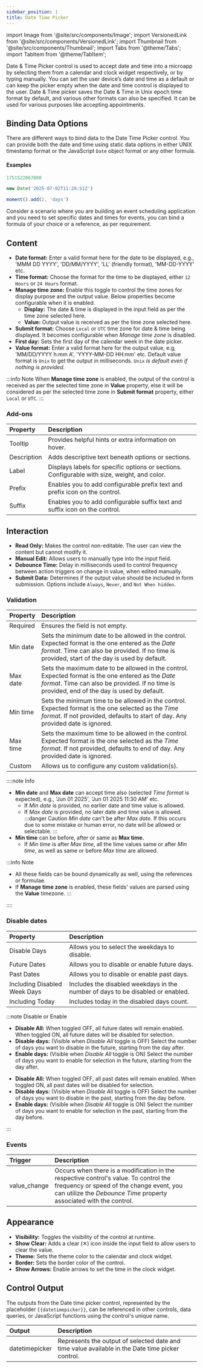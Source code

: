 ```yaml
---
sidebar_position: 1
title: Date Time Picker
---
```


import Image from '@site/src/components/Image';
import VersionedLink from '@site/src/components/VersionedLink';
import Thumbnail from '@site/src/components/Thumbnail';
import Tabs from '@theme/Tabs';
import TabItem from '@theme/TabItem';

Date & Time Picker control is used to accept date and time into a microapp by selecting them from a calendar and clock widget respectively, or by typing manually. You can set the user device’s date and time as a default or can keep the picker empty when the date and time control is displayed to the user. Date & Time picker saves the Date & Time in Unix epoch time format by default, and various other formats can also be specified. It can be used for various purposes like accepting appointments.

<figure>
  <Thumbnail src="/img/reference/controls/date-time-picker/preview.jpeg" alt="Date Time Picker" />
</figure>

## Binding Data Options

There are different ways to bind data to the Date Time Picker control. You can provide both the date and time using static data options in either UNIX timestamp format or the JavaScript `Date` object format or any other formula.

#### Examples

```jsx title="UNIX timestamps in milliseconds"
1751522067000
```
```jsx title="JavaScript Date object"
new Date('2025-07-02T11:20:51Z')
```
```jsx title="Moment object"
moment().add(2, 'days')
```

Consider a scenario where you are building an event scheduling application and you need to set specific dates and times for events, you can bind a formula of your choice or a reference, as per requirement.

## Content

- **Date format:** Enter a valid format here for the date to be displayed, e.g., 'MMM DD YYYY', 'DD/MM/YYYY', 'LL' (friendly format), 'MM-DD-YYYY' etc.
- **Time format:** Choose the format for the time to be displayed, either `12 Hours` or `24 Hours` format.
- **Manage time zone:** Enable this toggle to control the time zones for display purpose and the output value. Below properties become configurable when it is enabled.
  - **Display:** The date & time is displayed in the input field as per the time zone selected here.
  - **Value:** Output value is received as per the time zone selected here.
- **Submit format:** Choose `Local` or `UTC` time zone for date & time being displayed. It becomes configurable when *Manage time zone* is disabled.
- **First day:** Sets the first day of the calendar week in the date picker.
- **Value format:** Enter a valid format here for the output value, e.g, 'MM/DD/YYYY h:mm A', 'YYYY-MM-DD HH:mm' etc. Default value format is `Unix` to get the output in milliseconds. `Unix` *is default even if nothing is provided.*

:::info Note
When **Manage time zone** is enabled, the output of the control is received as per the selected time zone in **Value** property, else it will be considered as per the selected time zone in **Submit format** property, either `Local` or `UTC`.
:::

### Add-ons

| Property | Description |
| :------- | :---------- |
| Tooltip | Provides helpful hints or extra information on hover. |
| Description | Adds descriptive text beneath options or sections. |
| Label | Displays labels for specific options or sections. Configurable with size, weight, and color. |
| Prefix | Enables you to add configurable prefix text and prefix icon on the control. |
| Suffix | Enables you to add configurable suffix text and suffix icon on the control. |

## Interaction

- **Read Only:** Makes the control non-editable. The user can view the content but cannot modify it.
- **Manual Edit:** Allows users to manually type into the input field.
- **Debounce Time:** Delay in milliseconds used to control frequency between action triggers on change in value, when edited manually.
- **Submit Data:** Determines if the output value should be included in form submission. Options include `Always`, `Never`, and `Not When hidden`.

### Validation

| Property | Description |
| :------- | :---------- |
| Required | Ensures the field is not empty. |
| Min date | Sets the minimum date to be allowed in the control. Expected format is the one entered as the *Date format*. Time can also be provided. If no time is provided, start of the day is used by default. |
| Max date | Sets the maximum date to be allowed in the control. Expected format is the one entered as the *Date format*. Time can also be provided. If no time is provided, end of the day is used by default. |
| Min time | Sets the minimum time to be allowed in the control. Expected format is the one selected as the *Time format*. If not provided, defaults to start of day. Any provided date is ignored. |
| Max time | Sets the maximum time to be allowed in the control. Expected format is the one selected as the *Time format*. If not provided, defaults to end of day. Any provided date is ignored. |
| Custom | Allows us to configure any custom validation(s). |

::::note Info
- **Min date** and **Max date** can accept time also (selected *Time format* is expected), e.g., 'Jun 01 2025', 'Jun 01 2025 11:30 AM' etc.
  - If *Min date* is provided, no earlier date and time value is allowed.
  - If *Max date* is provided, no later date and time value is allowed.
  :::danger Caution
  *Min date* can't be after *Max date.* If this occurs due to some mistake or human error, no date will be allowed or selectable.
  :::
- **Min time** can be before, after or same as **Max time.**
  - If *Min time* is after *Max time*, all the time values same or after *Min time*, as well as same or before *Max time* are allowed.

:::info Note
- All these fields can be bound dynamically as well, using the references or formulae.
- If **Manage time zone** is enabled, these fields' values are parsed using the **Value** timezone.
:::

::::

### Disable dates

| Property | Description |
| :------- | :---------- |
| Disable Days | Allows you to select the weekdays to disable. |
| Future Dates | Allows you to disable or enable future days. |
| Past Dates | Allows you to disable or enable past days. |
| Including Disabled Week Days | Includes the disabled weekdays in the number of days to be disabled or enabled. |
| Including Today | Includes today in the disabled days count. |

:::note Disable or Enable
<Tabs>
  <TabItem value="future-dates-rule" label="Future Dates">
    <ul>
      <li><strong>Disable All:</strong> When toggled OFF, all future dates will remain enabled. When toggled ON, all future dates will be disabled for selection.</li>
      <li><strong>Disable days:</strong> (Visible when <i>Disable All</i> toggle is OFF) Select the number of days you want to disable in the future, starting from the day after.</li>
      <li><strong>Enable days:</strong> (Visible when <i>Disable All</i> toggle is ON) Select the number of days you want to enable for selection in the future, starting from the day after.</li>
    </ul>
  </TabItem>
  <TabItem value="past-dates-rule" label="Past Dates">
    <ul>
      <li><strong>Disable All:</strong> When toggled OFF, all past dates will remain enabled. When toggled ON, all past dates will be disabled for selection.</li>
      <li><strong>Disable days:</strong> (Visible when <i>Disable All</i> toggle is OFF) Select the number of days you want to disable in the past, starting from the day before.</li>
      <li><strong>Enable days:</strong> (Visible when <i>Disable All</i> toggle is ON) Select the number of days you want to enable for selection in the past, starting from the day before.</li>
    </ul>
  </TabItem>
</Tabs>
:::

### Events

| Trigger | Description |
| :------ | :---------- |
| value_change | Occurs when there is a modification in the respective control's value. To control the frequency or speed of the change event, you can utilize the *Debounce Time* property associated with the control. |

## Appearance

- **Visibility:** Toggles the visibility of the control at runtime.
- **Show Clear:** Adds a clear (✕) icon inside the input field to allow users to clear the value.
- **Theme:** Sets the theme color to the calendar and clock widget.
- **Border:** Sets the border color of the control.
- **Show Arrows:** Enable arrows to set the time in the clock widget.

## Control Output

The outputs from the Date time picker control, represented by the placeholder `{{datetimepicker}}`, can be referenced in other controls, data queries, or JavaScript functions using the control's unique name.

| Output | Description |
| :----- | :---------- |
| datetimepicker | Represents the output of selected date and time value available in the Date time picker control. |